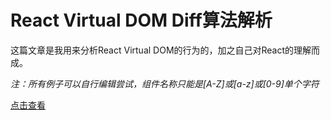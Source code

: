 # React Virtual DOM Diff算法解析

这篇文章是我用来分析React Virtual DOM的行为的，加之自己对React的理解而成。

*注：所有例子可以自行编辑尝试，组件名称只能是[A-Z]或[a-z]或[0-9]单个字符*

[点击查看](https://sekaiamber.github.io/react-dom-diff/)